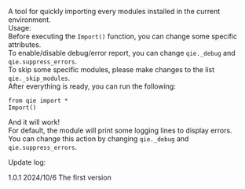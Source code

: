 A tool for quickly importing every modules installed in the current environment.  
Usage:  
Before executing the `Import()` function, you can change some specific attributes.  
To enable/disable debug/error report, you can change `qie._debug` and `qie.suppress_errors`.  
To skip some specific modules, please make changes to the list `qie._skip_modules`.  
After everything is ready, you can run the following:  
```
from qie import *  
Import()  
```  
And it will work!  
For default, the module will print some logging lines to display errors.  
You can change this action by changing `qie._debug` and `qie.suppress_errors`. 
  
Update log:  
  
1.0.1 2024/10/6 The first version
